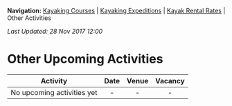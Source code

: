 **Navigation:** [Kayaking Courses](index) &#124; [Kayaking Expeditions](expedition) &#124; [Kayak Rental Rates](rental) &#124; Other Activities

_Last Updated: 28 Nov 2017 12:00_
# Other Upcoming Activities

Activity | Date | Venue | Vacancy
:---:|:---:|:---:|:---:
No upcoming activities yet|-|-|- 

